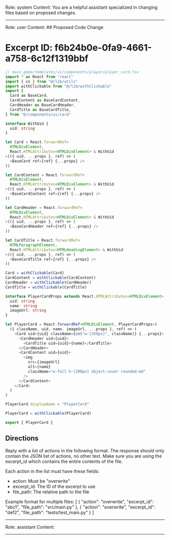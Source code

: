 Role: system
Content: You are a helpful assistant specialized in changing files based on proposed changes.
__________________
Role: user
Content: ## Proposed Code Change
# Excerpt ID: f6b24b0e-0fa9-4661-a758-6c12f1319bbf
```typescript
// main_game/templates/ui/components/player/player_card.tsx
import * as React from "react"
import { cn } from "@/lib/utils"
import withClickable from "@/lib/withClickable"
import {
  Card as BaseCard,
  CardContent as BaseCardContent,
  CardHeader as BaseCardHeader,
  CardTitle as BaseCardTitle,
} from "@/components/ui/card"

interface WithUid {
  uid: string
}

let Card = React.forwardRef<
  HTMLDivElement,
  React.HTMLAttributes<HTMLDivElement> & WithUid
>(({ uid, ...props }, ref) => (
  <BaseCard ref={ref} {...props} />
))

let CardContent = React.forwardRef<
  HTMLDivElement,
  React.HTMLAttributes<HTMLDivElement> & WithUid
>(({ uid, ...props }, ref) => (
  <BaseCardContent ref={ref} {...props} />
))

let CardHeader = React.forwardRef<
  HTMLDivElement,
  React.HTMLAttributes<HTMLDivElement> & WithUid
>(({ uid, ...props }, ref) => (
  <BaseCardHeader ref={ref} {...props} />
))

let CardTitle = React.forwardRef<
  HTMLParagraphElement,
  React.HTMLAttributes<HTMLHeadingElement> & WithUid
>(({ uid, ...props }, ref) => (
  <BaseCardTitle ref={ref} {...props} />
))

Card = withClickable(Card)
CardContent = withClickable(CardContent)
CardHeader = withClickable(CardHeader)
CardTitle = withClickable(CardTitle)

interface PlayerCardProps extends React.HTMLAttributes<HTMLDivElement> {
  uid: string
  name: string
  imageUrl: string
}

let PlayerCard = React.forwardRef<HTMLDivElement, PlayerCardProps>(
  ({ className, uid, name, imageUrl, ...props }, ref) => (
    <Card uid={uid} className={cn("w-[350px]", className)} {...props}>
      <CardHeader uid={uid}>
        <CardTitle uid={uid}>{name}</CardTitle>
      </CardHeader>
      <CardContent uid={uid}>
        <img
          src={imageUrl}
          alt={name}
          className="w-full h-[200px] object-cover rounded-md"
        />
      </CardContent>
    </Card>
  )
)

PlayerCard.displayName = "PlayerCard"

PlayerCard = withClickable(PlayerCard)

export { PlayerCard }
```

## Directions
Reply with a list of actions in the following format. The response should only contain the JSON list of actions, no other text.
Make sure you are using the excerpt_id which contains the entire contents of the file.

Each action in the list must have these fields:
- action: Must be "overwrite"
- excerpt_id: The ID of the excerpt to use
- file_path: The relative path to the file

Example format for multiple files:
[
    {
        "action": "overwrite",
        "excerpt_id": "abc1",
        "file_path": "src/main.py"
    },
    {
        "action": "overwrite",
        "excerpt_id": "def2",
        "file_path": "tests/test_main.py"
    }
]
__________________
Role: assistant
Content: 
__________________
